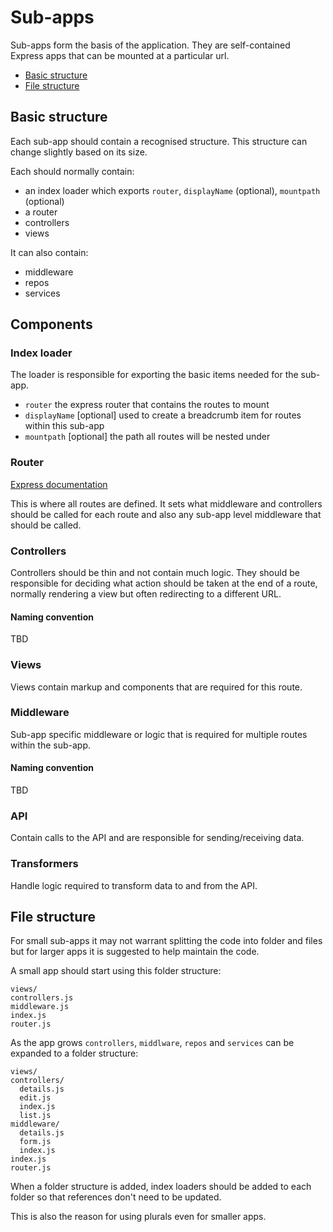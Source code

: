 # Sub-apps

Sub-apps form the basis of the application. They are self-contained Express
apps that can be mounted at a particular url.

- [Basic structure](#basic-structure)
- [File structure](#file-structure)

## Basic structure

Each sub-app should contain a recognised structure. This structure can change
slightly based on its size.

Each should normally contain:

- an index loader which exports `router`, `displayName` (optional), `mountpath` (optional)
- a router
- controllers
- views

It can also contain:

- middleware
- repos
- services

## Components

### Index loader

The loader is responsible for exporting the basic items needed for the sub-app.

- `router` the express router that contains the routes to mount
- `displayName` [optional] used to create a breadcrumb item for routes within this sub-app
- `mountpath` [optional] the path all routes will be nested under

### Router

[Express documentation](https://expressjs.com/en/guide/using-middleware.html#middleware.router)

This is where all routes are defined. It sets what middleware and controllers
should be called for each route and also any sub-app level middleware that should
be called.

### Controllers

Controllers should be thin and not contain much logic. They should be responsible
for deciding what action should be taken at the end of a route, normally rendering
a view but often redirecting to a different URL.

#### Naming convention

TBD

### Views

Views contain markup and components that are required for this route.

### Middleware

Sub-app specific middleware or logic that is required for multiple routes within
the sub-app.

#### Naming convention

TBD

### API

Contain calls to the API and are responsible for sending/receiving data.

### Transformers

Handle logic required to transform data to and from the API.

## File structure

For small sub-apps it may not warrant splitting the code into folder and files
but for larger apps it is suggested to help maintain the code.

A small app should start using this folder structure:

```
views/
controllers.js
middleware.js
index.js
router.js
```

As the app grows `controllers`, `middlware`, `repos` and `services` can be
expanded to a folder structure:

```
views/
controllers/
  details.js
  edit.js
  index.js
  list.js
middleware/
  details.js
  form.js
  index.js
index.js
router.js
```

When a folder structure is added, index loaders should be added to each folder
so that references don't need to be updated.

This is also the reason for using plurals even for smaller apps.
